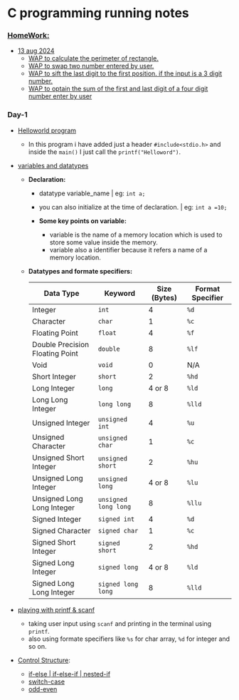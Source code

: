 # C programming running notes

### [HomeWork:](/homeworks/)

 - [13 aug 2024](/homeworks/13-08-2024/)
    - [WAP to calculate the perimeter of rectangle.](/homeworks/13-08-2024/perimeter-rectangle.c)
    - [WAP to swap two number entered by user.](/homeworks/13-08-2024/swap-two-number.c)
    - [WAP to sift the last digit to the first position. if the input is a 3 digit number.](/homeworks/13-08-2024/sift-third-digit-to-first.c)
    - [WAP to optain the sum of the first and last digit of a four digit number enter by user](/homeworks/13-08-2024/sum-of-first-and-last-digit.c)

### Day-1

- [Helloworld program](day-1/helloworld.c)
  - In this program i have added just a header `#include<stdio.h>` and inside the `main()` I just call the `printf("Helloword")`.
- [variables and datatypes](day-1/variables.c)

  - **Declaration:**
    - datatype variable_name | eg: `int a;`
    - you can also initialize at the time of declaration. | eg: `int a =10;`

    - **Some key points on variable:**
        - variable is the name of a memory location which is used to store some value inside the memory.
        - variable also a identifier because it refers a name of a memory location.
        
  - **Datatypes and formate specifiers:**

    | Data Type                       | Keyword              | Size (Bytes) | Format Specifier |
    | ------------------------------- | -------------------- | ------------ | ---------------- |
    | Integer                         | `int`                | 4            | `%d`             |
    | Character                       | `char`               | 1            | `%c`             |
    | Floating Point                  | `float`              | 4            | `%f`             |
    | Double Precision Floating Point | `double`             | 8            | `%lf`            |
    | Void                            | `void`               | 0            | N/A              |
    | Short Integer                   | `short`              | 2            | `%hd`            |
    | Long Integer                    | `long`               | 4 or 8       | `%ld`            |
    | Long Long Integer               | `long long`          | 8            | `%lld`           |
    | Unsigned Integer                | `unsigned int`       | 4            | `%u`             |
    | Unsigned Character              | `unsigned char`      | 1            | `%c`             |
    | Unsigned Short Integer          | `unsigned short`     | 2            | `%hu`            |
    | Unsigned Long Integer           | `unsigned long`      | 4 or 8       | `%lu`            |
    | Unsigned Long Long Integer      | `unsigned long long` | 8            | `%llu`           |
    | Signed Integer                  | `signed int`         | 4            | `%d`             |
    | Signed Character                | `signed char`        | 1            | `%c`             |
    | Signed Short Integer            | `signed short`       | 2            | `%hd`            |
    | Signed Long Integer             | `signed long`        | 4 or 8       | `%ld`            |
    | Signed Long Long Integer        | `signed long long`   | 8            | `%lld`           |

 - [playing with printf & scanf](day-1/user_input.c)
    - taking user input using `scanf` and printing in the terminal using `printf`.
    - also using formate specifiers like `%s` for char array, `%d` for integer and so on.

 - [Control Structure](day-1/control_structure):
    - [if-else | if-else-if | nested-if](day-1/control_structure/if-else-if.c)
    - [switch-case](day-1/control_structure/switch-case.c)
    - [odd-even](day-1/control_structure/odd-even.c)